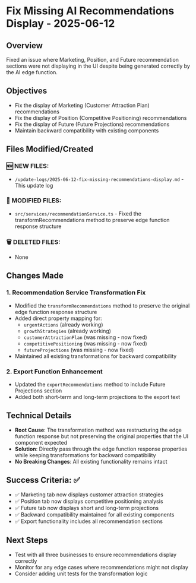 # Fix Missing AI Recommendations Display - 2025-06-12

## Overview
Fixed an issue where Marketing, Position, and Future recommendation sections were not displaying in the UI despite being generated correctly by the AI edge function.

## Objectives
- Fix the display of Marketing (Customer Attraction Plan) recommendations
- Fix the display of Position (Competitive Positioning) recommendations  
- Fix the display of Future (Future Projections) recommendations
- Maintain backward compatibility with existing components

## Files Modified/Created

### 🆕 NEW FILES:
- `/update-logs/2025-06-12-fix-missing-recommendations-display.md` - This update log

### 🔄 MODIFIED FILES:
- `src/services/recommendationService.ts` - Fixed the transformRecommendations method to preserve edge function response structure

### 🗑️ DELETED FILES:
- None

## Changes Made

### 1. Recommendation Service Transformation Fix
- Modified the `transformRecommendations` method to preserve the original edge function response structure
- Added direct property mapping for:
  - `urgentActions` (already working)
  - `growthStrategies` (already working)
  - `customerAttractionPlan` (was missing - now fixed)
  - `competitivePositioning` (was missing - now fixed)
  - `futureProjections` (was missing - now fixed)
- Maintained all existing transformations for backward compatibility

### 2. Export Function Enhancement
- Updated the `exportRecommendations` method to include Future Projections section
- Added both short-term and long-term projections to the export text

## Technical Details
- **Root Cause**: The transformation method was restructuring the edge function response but not preserving the original properties that the UI component expected
- **Solution**: Directly pass through the edge function response properties while keeping transformations for backward compatibility
- **No Breaking Changes**: All existing functionality remains intact

## Success Criteria: ✅
- ✅ Marketing tab now displays customer attraction strategies
- ✅ Position tab now displays competitive positioning analysis
- ✅ Future tab now displays short and long-term projections
- ✅ Backward compatibility maintained for all existing components
- ✅ Export functionality includes all recommendation sections

## Next Steps
- Test with all three businesses to ensure recommendations display correctly
- Monitor for any edge cases where recommendations might not display
- Consider adding unit tests for the transformation logic